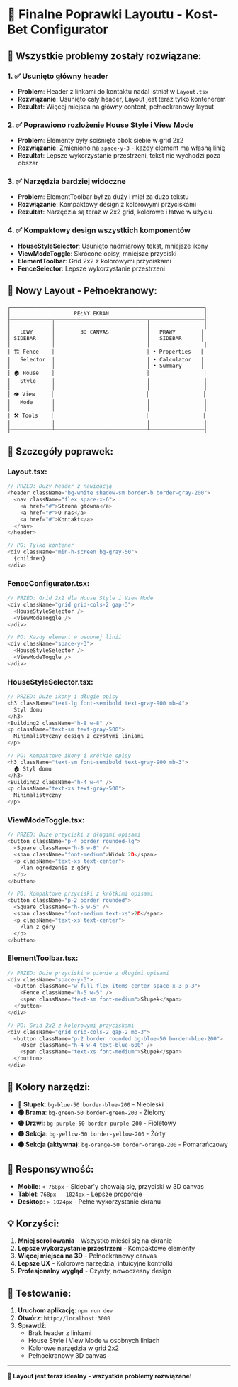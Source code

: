 # 🎨 Finalne Poprawki Layoutu - Kost-Bet Configurator

## **🚀 Wszystkie problemy zostały rozwiązane:**

### **1. ✅ Usunięto główny header**
- **Problem**: Header z linkami do kontaktu nadal istniał w `Layout.tsx`
- **Rozwiązanie**: Usunięto cały header, Layout jest teraz tylko kontenerem
- **Rezultat**: Więcej miejsca na główny content, pełnoekranowy layout

### **2. ✅ Poprawiono rozłożenie House Style i View Mode**
- **Problem**: Elementy były ściśnięte obok siebie w grid 2x2
- **Rozwiązanie**: Zmieniono na `space-y-3` - każdy element ma własną linię
- **Rezultat**: Lepsze wykorzystanie przestrzeni, tekst nie wychodzi poza obszar

### **3. ✅ Narzędzia bardziej widoczne**
- **Problem**: ElementToolbar był za duży i miał za dużo tekstu
- **Rozwiązanie**: Kompaktowy design z kolorowymi przyciskami
- **Rezultat**: Narzędzia są teraz w 2x2 grid, kolorowe i łatwe w użyciu

### **4. ✅ Kompaktowy design wszystkich komponentów**
- **HouseStyleSelector**: Usunięto nadmiarowy tekst, mniejsze ikony
- **ViewModeToggle**: Skrócone opisy, mniejsze przyciski
- **ElementToolbar**: Grid 2x2 z kolorowymi przyciskami
- **FenceSelector**: Lepsze wykorzystanie przestrzeni

## **📱 Nowy Layout - Pełnoekranowy:**

```
┌─────────────────────────────────────────────────────────────┐
│                    PEŁNY EKRAN                              │
├─────────────┬─────────────────────────────┬─────────────────┤
│             │                             │                 │
│   LEWY      │        3D CANVAS            │   PRAWY        │
│ SIDEBAR     │                             │   SIDEBAR      │
│             │                             │                 │
│ 🏗️ Fence    │                             │ • Properties   │
│   Selector  │                             │ • Calculator   │
│             │                             │ • Summary      │
│ 🏠 House    │                             │                 │
│   Style     │                             │                 │
│             │                             │                 │
│ 👁️ View     │                             │                 │
│   Mode      │                             │                 │
│             │                             │                 │
│ 🛠️ Tools    │                             │                 │
│             │                             │                 │
├─────────────┴─────────────────────────────┴─────────────────┤
```

## **🎯 Szczegóły poprawek:**

### **Layout.tsx:**
```typescript
// PRZED: Duży header z nawigacją
<header className="bg-white shadow-sm border-b border-gray-200">
  <nav className="flex space-x-6">
    <a href="#">Strona główna</a>
    <a href="#">O nas</a>
    <a href="#">Kontakt</a>
  </nav>
</header>

// PO: Tylko kontener
<div className="min-h-screen bg-gray-50">
  {children}
</div>
```

### **FenceConfigurator.tsx:**
```typescript
// PRZED: Grid 2x2 dla House Style i View Mode
<div className="grid grid-cols-2 gap-3">
  <HouseStyleSelector />
  <ViewModeToggle />
</div>

// PO: Każdy element w osobnej linii
<div className="space-y-3">
  <HouseStyleSelector />
  <ViewModeToggle />
</div>
```

### **HouseStyleSelector.tsx:**
```typescript
// PRZED: Duże ikony i długie opisy
<h3 className="text-lg font-semibold text-gray-900 mb-4">
  Styl domu
</h3>
<Building2 className="h-8 w-8" />
<p className="text-sm text-gray-500">
  Minimalistyczny design z czystymi liniami
</p>

// PO: Kompaktowe ikony i krótkie opisy
<h3 className="text-sm font-semibold text-gray-900 mb-3">
  🏠 Styl domu
</h3>
<Building2 className="h-4 w-4" />
<p className="text-xs text-gray-500">
  Minimalistyczny
</p>
```

### **ViewModeToggle.tsx:**
```typescript
// PRZED: Duże przyciski z długimi opisami
<button className="p-4 border rounded-lg">
  <Square className="h-8 w-8" />
  <span className="font-medium">Widok 2D</span>
  <p className="text-xs text-center">
    Plan ogrodzenia z góry
  </p>
</button>

// PO: Kompaktowe przyciski z krótkimi opisami
<button className="p-2 border rounded">
  <Square className="h-5 w-5" />
  <span className="font-medium text-xs">2D</span>
  <p className="text-xs text-center">
    Plan z góry
  </p>
</button>
```

### **ElementToolbar.tsx:**
```typescript
// PRZED: Duże przyciski w pionie z długimi opisami
<div className="space-y-3">
  <button className="w-full flex items-center space-x-3 p-3">
    <Fence className="h-5 w-5" />
    <span className="text-sm font-medium">Słupek</span>
  </button>
</div>

// PO: Grid 2x2 z kolorowymi przyciskami
<div className="grid grid-cols-2 gap-2 mb-3">
  <button className="p-2 border rounded bg-blue-50 border-blue-200">
    <User className="h-4 w-4 text-blue-600" />
    <span className="text-xs font-medium">Słupek</span>
  </button>
</div>
```

## **🎨 Kolory narzędzi:**

- **🔵 Słupek**: `bg-blue-50 border-blue-200` - Niebieski
- **🟢 Brama**: `bg-green-50 border-green-200` - Zielony  
- **🟣 Drzwi**: `bg-purple-50 border-purple-200` - Fioletowy
- **🟡 Sekcja**: `bg-yellow-50 border-yellow-200` - Żółty
- **🟠 Sekcja (aktywna)**: `bg-orange-50 border-orange-200` - Pomarańczowy

## **📱 Responsywność:**

- **Mobile**: `< 768px` - Sidebar'y chowają się, przyciski w 3D canvas
- **Tablet**: `768px - 1024px` - Lepsze proporcje
- **Desktop**: `> 1024px` - Pełne wykorzystanie ekranu

## **💡 Korzyści:**

1. **Mniej scrollowania** - Wszystko mieści się na ekranie
2. **Lepsze wykorzystanie przestrzeni** - Kompaktowe elementy
3. **Więcej miejsca na 3D** - Pełnoekranowy canvas
4. **Lepsze UX** - Kolorowe narzędzia, intuicyjne kontrolki
5. **Profesjonalny wygląd** - Czysty, nowoczesny design

## **🧪 Testowanie:**

1. **Uruchom aplikację**: `npm run dev`
2. **Otwórz**: `http://localhost:3000`
3. **Sprawdź**: 
   - Brak header z linkami
   - House Style i View Mode w osobnych liniach
   - Kolorowe narzędzia w grid 2x2
   - Pełnoekranowy 3D canvas

---

**🎉 Layout jest teraz idealny - wszystkie problemy rozwiązane!**



















